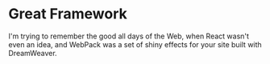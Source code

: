 # Great Framework

I'm trying to remember the good all days of the Web, when React wasn't even an idea, and WebPack was a set of shiny effects for your site built with DreamWeaver.
